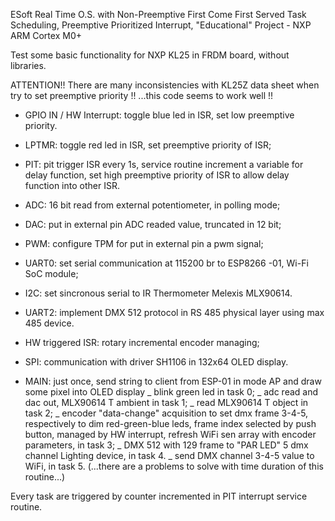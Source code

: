 ESoft Real Time O.S. with Non-Preemptive First Come First Served Task Scheduling, Preemptive Prioritized Interrupt, "Educational" Project - NXP ARM Cortex M0+

Test some basic functionality for NXP KL25 in FRDM board, without libraries.

ATTENTION!! There are many inconsistencies with KL25Z data sheet when try to set preemptive priority !! ...this code seems to work well !!


-    GPIO IN / HW Interrupt: toggle blue led in ISR, set low preemptive priority. 

-    LPTMR: toggle red led in ISR, set preemptive priority of ISR;
    
-    PIT: pit trigger ISR every 1s, service routine increment a variable for delay function, set high preemptive priority of ISR to allow                                                            delay function into other ISR.

-    ADC: 16 bit read from external potentiometer, in polling mode;

-    DAC: put in external pin ADC readed value, truncated in 12 bit;

-    PWM: configure TPM for put in external pin a pwm signal;

-    UART0: set serial communication at 115200 br to ESP8266 -01, Wi-Fi SoC module; 

-    I2C: set sincronous serial to IR Thermometer Melexis MLX90614. 

-    UART2: implement DMX 512 protocol in RS 485 physical layer using max 485 device.

-    HW triggered ISR: rotary incremental encoder managing;

-    SPI: communication with driver SH1106 in 132x64 OLED display.

-    MAIN: just once, send string to client from ESP-01 in mode AP and draw some pixel into OLED display
_ blink green led in task 0;
_ adc read and dac out, MLX90614 T ambient in task 1;
_ read MLX90614 T object in task 2; 
_ encoder "data-change" acquisition to set dmx frame 3-4-5, respectively to dim red-green-blue leds, frame index selected by push  button, managed by HW interrupt, refresh WiFi sen array with encoder parameters, in task 3; 
_ DMX 512 with 129 frame to "PAR LED" 5 dmx channel Lighting device, in task 4. 
_ send DMX channel 3-4-5 value to WiFi, in task 5. (...there are a problems to solve with time duration of this routine...)

Every task are triggered by counter incremented in PIT interrupt service routine.



